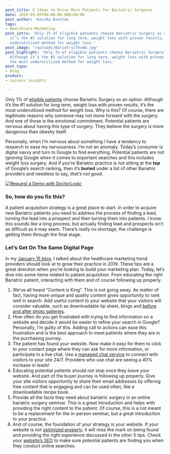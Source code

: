 ```yaml
---
post_title: 6 Ideas to Drive More Patients for Bariatric Surgeons
date: 2019-03-05T06:00:00.000+00:00
post_author: 'Keisha Dunstan '
tags:
- Healthcare-Marketing
post_intro: 'Only 1% of eligible patients choose Bariatric Surgery as an option. Although
  it’s the #1 solution for long term, weight loss with proven results, it’s the most
  underutilized method for weight loss.'
post_image: "/uploads/BariatricThumb.jpg"
post_highlight: 'Only 1% of eligible patients choose Bariatric Surgery as an option.
  Although it’s the #1 solution for long term, weight loss with proven results, it’s
  the most underutilized method for weight loss.'
post_type:
- blog
product:
- success insights

---
```

Only 1% of [eligible patients](https://www.bariatricsurgerynewjersey.com/why-only-1-percent-patients-choose-bariatric-surgery/) choose Bariatric Surgery as an option. Although it’s the #1 solution for long term, weight loss with proven results, it’s the most underutilized method for weight loss. Why is this? Of course, there are legitimate reasons why someone may not move forward with the surgery. And one of those is the emotional commitment. Potential patients are nervous about having this type of surgery. They believe the surgery is more dangerous than obesity itself.

Personally, when I’m nervous about something I have a tendency to research to ease my nervousness. I’m not an anomaly. Today’s consumer is digital savvy and turn to Google to find everything. Potential patients are not ignoring Google when it comes to important searches and this includes weight loss surgery. And if you’re Bariatric practice is not sitting at the **top** of Google’s search ranking, then it’s **buried** under a list of other Bariatric providers and needless to say, _that’s not good_.

[![Request a Demo with DoctorLogic](/uploads/cosmetic.png "Request a Demo with DoctorLogic")](https://growth.doctorlogic.com/cosmetic_surgeon_demo?utm_campaign=Get%20a%20Demo&utm_source=DoctorLogic%20Cosmetic%20Surgeon%20Blog%20Post&utm_medium=DoctorLogic%20Cosmetic%20Surgeon%20CTA "Request a Demo with DoctorLogic")

### So, how do you fix this?

A patient acquisition strategy is a great place to start. In order to acquire new Bariatric patients you need to address the process of finding a lead, turning the lead into a prospect and then turning them into patients. I know this sounds like a long process, but actually finding lead and prospects isn’t as difficult as it may seem. There’s really no shortage, the challenge is getting them through the final stage.

### Let’s Get On The Same Digital Page

In my [January 15 blog](https://doctorlogic.com/content/galleries/five-healthcare-marketing-trends.html), I talked about the healthcare marketing trend providers should look at to grow their practice in 2019. These tips are a great direction when you’re looking to build your marketing plan. Today, let’s dive into some items related to patient acquisition. From educating the right Bariatric patient, interacting with them and of course following up properly.

1. We’ve all heard “Content is King”. This is not going away. As matter of fact, having more unique and quality content gives opportunity to rank well in search. Add useful content to your website that your visitors will consider valuable, such as downloadable tip sheet, blogs and [before and after photo galleries](https://doctorlogic.com/features/galleries/).
2. How often do you get frustrated with trying to find information on a website and decide it would be easier to refine your search in Google? Personally, I’m guilty of this. Adding call to actions can ease this frustration and is the best approach to meet patients where they are in the purchasing journey.
3. The patient has found your website. Now make it easy for them to click to your contact page where they can ask for more information, or participate in a live chat. Use a [managed chat service](https://doctorlogic.com/services/chat/) to connect with visitors to your site 24/7. Providers who use chat are seeing a 40% increase in leads!
4. Educating potential patients should not stop once they leave your website. And part of the buyer journey is following up properly. Give your site visitors opportunity to share their email addresses by offering free content that is engaging and can be used often, like a downloadable recipe book.
5. Provide all the facts they need about bariatric surgery in an online bariatric surgery seminar. This is a great introduction and helps with providing the right content to the patient. Of course, this is a not meant to be a replacement for the in-person seminar, but a great introduction to your practice.
6. And of course, the foundation of your strategy is your website. If your website is not [optimized properly](https://doctorlogic.com/content/galleries/five-things-every-website-must-have.html), it will miss the mark on being found and providing the right experience discussed in the other 5 tips. Check your [website’s SEO](https://doctorlogic.com/content/galleries/why-seo-matters.html) to make sure potential patients are finding you when they conduct online searches.